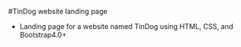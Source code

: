 #TinDog website landing page

* Landing page for a website named TinDog using HTML, CSS, and Bootstrap4.0+ 
